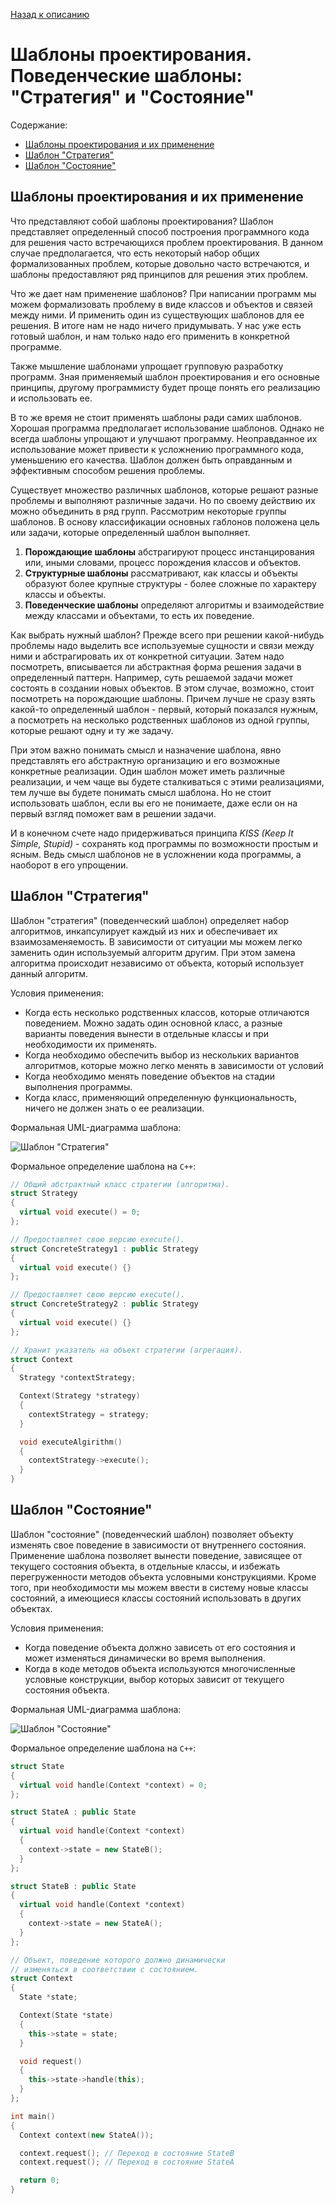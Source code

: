 [Назад к описанию](../../README.md)

# Шаблоны проектирования. Поведенческие шаблоны: "Стратегия" и "Состояние"

Содержание:
- [Шаблоны проектирования и их применение](#Шаблоны-проектирования-и-их-применение)
- [Шаблон "Стратегия"](#Шаблон-Стратегия)
- [Шаблон "Состояние"](#Шаблон-Состояние)

## Шаблоны проектирования и их применение

Что представляют собой шаблоны проектирования? Шаблон представляет определенный способ построения программного кода для решения часто встречающихся проблем проектирования. В данном случае предполагается, что есть некоторый набор общих формализованных проблем, которые довольно часто встречаются, и шаблоны предоставляют ряд принципов для решения этих проблем.

Что же дает нам применение шаблонов? При написании программ мы можем формализовать проблему в виде классов и объектов и связей между ними. И применить один из существующих шаблонов для ее решения. В итоге нам не надо ничего придумывать. У нас уже есть готовый шаблон, и нам только надо его применить в конкретной программе.

Также мышление шаблонами упрощает групповую разработку программ. Зная применяемый шаблон проектирования и его основные принципы, другому программисту будет проще понять его реализацию и использовать ее.

В то же время не стоит применять шаблоны ради самих шаблонов. Хорошая программа предполагает использование шаблонов. Однако не всегда шаблоны упрощают и улучшают программу. Неоправданное их использование может привести к усложнению программного кода, уменьшению его качества. Шаблон должен быть оправданным и эффективным способом решения проблемы.

Существует множество различных шаблонов, которые решают разные проблемы и выполняют различные задачи. Но по своему действию их можно объединить в ряд групп. Рассмотрим некоторые группы шаблонов. В основу классификации основных габлонов положена цель или задачи, которые определенный шаблон выполняет.

1. **Порождающие шаблоны** абстрагируют процесс инстанцирования или, иными словами, процесс порождения классов и объектов.
2. **Структурные шаблоны** рассматривают, как классы и объекты образуют более крупные структуры - более сложные по характеру классы и объекты.
3. **Поведенческие шаблоны** определяют алгоритмы и взаимодействие между классами и объектами, то есть их поведение.

Как выбрать нужный шаблон? Прежде всего при решении какой-нибудь проблемы надо выделить все используемые сущности и связи между ними и абстрагировать их от конкретной ситуации. Затем надо посмотреть, вписывается ли абстрактная форма решения задачи в определенный паттерн. Например, суть решаемой задачи может состоять в создании новых объектов. В этом случае, возможно, стоит посмотреть на порождающие шаблоны. Причем лучше не сразу взять какой-то определенный шаблон - первый, который показался нужным, а посмотреть на несколько родственных шаблонов из одной группы, которые решают одну и ту же задачу.

При этом важно понимать смысл и назначение шаблона, явно представлять его абстрактную организацию и его возможные конкретные реализации. Один шаблон может иметь различные реализации, и чем чаще вы будете сталкиваться с этими реализациями, тем лучше вы будете понимать смысл шаблона. Но не стоит использовать шаблон, если вы его не понимаете, даже если он на первый взгляд поможет вам в решении задачи.

И в конечном счете надо придерживаться принципа *KISS (Keep It Simple, Stupid)* - сохранять код программы по возможности простым и ясным. Ведь смысл шаблонов не в усложнении кода программы, а наоборот в его упрощении.

## Шаблон "Стратегия"

Шаблон "стратегия" (поведенческий шаблон) определяет набор алгоритмов, инкапсулирует каждый из них и обеспечивает их взаимозаменяемость. В зависимости от ситуации мы можем легко заменить один используемый алгоритм другим. При этом замена алгоритма происходит независимо от объекта, который использует данный алгоритм.

Условия применения:
- Когда есть несколько родственных классов, которые отличаются поведением. Можно задать один основной класс, а разные варианты поведения вынести в отдельные классы и при необходимости их применять.
- Когда необходимо обеспечить выбор из нескольких вариантов алгоритмов, которые можно легко менять в зависимости от условий
- Когда необходимо менять поведение объектов на стадии выполнения программы.
- Когда класс, применяющий определенную функциональность, ничего не должен знать о ее реализации.

Формальная UML-диаграмма шаблона:

![Шаблон "Стратегия"](strategy.svg)

Формальное определение шаблона на `C++`:

```c++
// Общий абстрактный класс стратегии (алгоритма).
struct Strategy
{
  virtual void execute() = 0;
};

// Предоставляет свою версию execute().
struct ConcreteStrategy1 : public Strategy
{
  virtual void execute() {}
};

// Предоставляет свою версию execute().
struct ConcreteStrategy2 : public Strategy
{
  virtual void execute() {}
};

// Хранит указатель на объект стратегии (агрегация).
struct Context
{
  Strategy *contextStrategy;

  Context(Strategy *strategy)
  {
    contextStrategy = strategy;
  }

  void executeAlgirithm()
  {
    contextStrategy->execute();
  }
}
```

## Шаблон "Состояние"

Шаблон "состояние" (поведенческий шаблон) позволяет объекту изменять свое поведение в зависимости от внутреннего состояния. Применение шаблона позволяет вынести поведение, зависящее от текущего состояния объекта, в отдельные классы, и избежать перегруженности методов объекта условными конструкциями. Кроме того, при необходимости мы можем ввести в систему новые классы состояний, а имеющиеся классы состояний использовать в других объектах.

Условия применения:
- Когда поведение объекта должно зависеть от его состояния и может изменяться динамически во время выполнения.
- Когда в коде методов объекта используются многочисленные условные конструкции, выбор которых зависит от текущего состояния объекта.

Формальная UML-диаграмма шаблона:

![Шаблон "Состояние"](state.svg)

Формальное определение шаблона на `C++`:

```c++
struct State
{
  virtual void handle(Context *context) = 0;
};

struct StateA : public State
{
  virtual void handle(Context *context)
  {
    context->state = new StateB();
  }
};

struct StateB : public State
{
  virtual void handle(Context *context)
  {
    context->state = new StateA();
  }
};

// Объект, поведение которого должно динамически
// изменяться в соответствии с состоянием.
struct Context
{
  State *state;

  Context(State *state)
  {
    this->state = state;
  }

  void request()
  {
    this->state->handle(this);
  }
};

int main()
{
  Context context(new StateA());

  context.request(); // Переход в состояние StateB
  context.request(); // Переход в состояние StateA

  return 0;
}
```